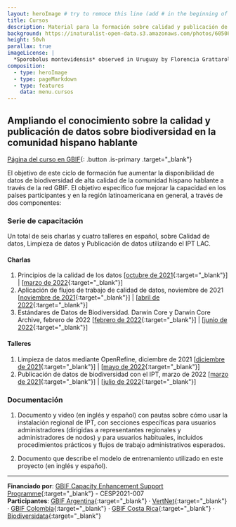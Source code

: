 ```yaml
---
layout: heroImage # try to remoce this line (add # in the beginning of the line to make it a comment) - then the layout will change, but the content remain the same
title: Cursos
description: Material para la formación sobre calidad y publicación de datos, movilización y uso de datos de biodiversidad
background: https://inaturalist-open-data.s3.amazonaws.com/photos/60508300/original.jpeg
height: 50vh
parallax: true
imageLicense: |
  *Sporobolus montevidensis* observed in Uruguay by Florencia Grattarola licensed under [CC BY](http://creativecommons.org/licenses/by/4.0/) via [iNaturalist](https://www.gbif.org/occurrence/2574126620)
composition:
  - type: heroImage
  - type: pageMarkdown
  - type: features
    data: menu.cursos
---
```


## Ampliando el conocimiento sobre la calidad y publicación de datos sobre biodiversidad en la comunidad hispano hablante

[Página del curso en GBIF](https://www.gbif.org/es/project/CESP2021-007/ampliando-el-conocimiento-sobre-la-calidad-y-publicacion-de-datos-sobre-biodiversidad-en-la-comunidad-hispano-hablante){: .button .is-primary .target="_blank"}

El objetivo de este ciclo de formación fue aumentar la disponibilidad de datos de biodiversidad de alta calidad de la comunidad hispano hablante a través de la red GBIF. El objetivo específico fue mejorar la capacidad en los países participantes y en la región latinoamericana en general, a través de dos componentes:

### Serie de capacitación

Un total de seis charlas y cuatro talleres en español, sobre Calidad de datos, Limpieza de datos y Publicación de datos utilizando el IPT LAC.

#### Charlas

1. Principios de la calidad de los datos [[octubre de 2021](https://www.gbif.org/es/event/cde27b-e7a8-4e6d-8de1-4348219/1st-webinar-principles-of-data-quality-in-spanish-only){:target="_blank"}] \| [[marzo de 2022](https://www.gbif.org/es/event/904c02-5a58-416e-b0a1-519beef/webinar-principles-of-data-quality-in-spanish-only){:target="_blank"}]  
2. Aplicación de flujos de trabajo de calidad de datos, noviembre de 2021  [[noviembre de 2021](https://www.gbif.org/es/event/7c6dQdRugnlobJfFJeLBnI/2nd-webinar-application-of-data-quality-workflows-in-spanish-only){:target="_blank"}] \| [[abril de 2022](https://www.gbif.org/es/event/768f1e-d31c-41f4-8fa4-32347eb/webinar-application-of-data-quality-workflows-in-spanish-only){:target="_blank"}]  
3. Estándares de Datos de Biodiversidad. Darwin Core y Darwin Core Archive, febrero de 2022  [[febrero de 2022](https://www.gbif.org/es/event/703d52-d9f6-491f-bde3-398bd5b/3rd-webinar-biodiversity-data-standards-darwin-core-and-darwin-core-archive-in-spanish-only){:target="_blank"}] \| [[junio de 2022](https://www.gbif.org/es/event/d684a1-43ea-44a3-9381-5855abb/webinar-biodiversity-data-standards-darwin-core-and-darwin-core-archive-in-spanish-only){:target="_blank"}]  

#### Talleres

1. Limpieza de datos mediante OpenRefine, diciembre de 2021 [[diciembre de 2021](https://www.gbif.org/es/event/34f971-f429-41a3-b1da-0bb281b/workshop-data-cleaning-using-openrefine-in-spanish-only){:target="_blank"}] \| [[mayo de 2022](https://www.gbif.org/es/event/0f76a3-b314-411e-bdef-a1e0ed1/data-cleaning-using-openrefine-in-spanish-only){:target="_blank"}]  
2. Publicación de datos de biodiversidad con el IPT, marzo de 2022 [[marzo de 2021](https://www.gbif.org/es/event/51b5e8-32a8-48b8-8dae-d4d6496/publication-of-biodiversity-data-with-the-ipt-in-spanish-only){:target="_blank"}] \| [[julio de 2022](https://www.gbif.org/es/event/aa5259-8087-4f7f-b359-5b87858/publication-of-biodiversity-data-with-the-ipt-in-spanish-only){:target="_blank"}]  

### Documentación

1. Documento y video (en inglés y español) con pautas sobre cómo usar la instalación regional de IPT, con secciones específicas para usuarios administradores (dirigidas a representantes regionales y administradores de nodos) y para usuarios habituales, incluidos procedimientos prácticos y flujos de trabajo administrativos esperados.  

2. Documento que describe el modelo de entrenamiento utilizado en este proyecto (en inglés y español).

---

**Financiado por**: [GBIF Capacity Enhancement Support Programme](https://www.gbif.org/es/programme/82219){:target="_blank"} - CESP2021-007  
**Participantes**: [GBIF Argentina](https://www.gbif.org/es/country/AR/about){:target="_blank"} · [VertNet](http://vertnet.org/index.html){:target="_blank"} · [GBIF Colombia](https://www.gbif.org/es/country/CO/about){:target="_blank"} · [GBIF Costa Rica](https://www.gbif.org/es/country/CR/about){:target="_blank"} · [Biodiversidata](https://biodiversidata.org){:target="_blank"}

